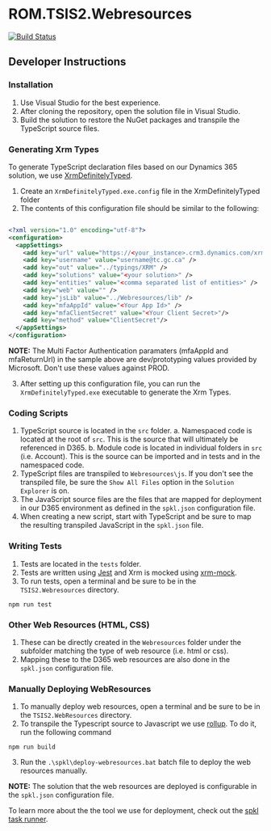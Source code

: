 # ROM.TSIS2.Webresources

[![Build Status](https://dev.azure.com/transport-canada/Inspection%20Solution%20Architecture%20WG/_apis/build/status/ROMTS-GSRST/Create%20TSIS2.WebResources%20Artifact?branchName=main)](https://dev.azure.com/transport-canada/Inspection%20Solution%20Architecture%20WG/_build/latest?definitionId=483&branchName=main)

## Developer Instructions

### Installation
1. Use Visual Studio for the best experience.
2. After cloning the repository, open the solution file in Visual Studio.
3. Build the solution to restore the NuGet packages and transpile the TypeScript source files.

### Generating Xrm Types
To generate TypeScript declaration files based on our Dynamics 365 solution, we use [XrmDefinitelyTyped](https://github.com/delegateas/XrmDefinitelyTyped/).

1. Create an `XrmDefinitelyTyped.exe.config` file in the XrmDefinitelyTyped folder
2. The contents of this configuration file should be similar to the following:

```xml

<?xml version="1.0" encoding="utf-8"?>
<configuration>
  <appSettings>
    <add key="url" value="https://<your_instance>.crm3.dynamics.com/xrmservices/2011/Organization.svc" />
    <add key="username" value="username@tc.gc.ca" />
    <add key="out" value="../typings/XRM" />
    <add key="solutions" value="<your solution>" />
    <add key="entities" value="<comma separated list of entities>" />
    <add key="web" value="" />
    <add key="jsLib" value="../Webresources/lib" />
    <add key="mfaAppId" value="<Your App Id>" />
    <add key="mfaClientSecret" value="<Your Client Secret>"/>
    <add key="method" value="ClientSecret"/>
  </appSettings>
</configuration>
```

**NOTE:** The Multi Factor Authentication paramaters (mfaAppId and mfaReturnUrl) in the sample above are dev/prototyping values provided by Microsoft. Don't use these values against PROD.

3. After setting up this configuration file, you can run the `XrmDefinitelyTyped.exe` executable to generate the Xrm Types.

### Coding Scripts
1. TypeScript source is located in the `src` folder.
    a. Namespaced code is located at the root of `src`. This is the source that will ultimately be referenced in D365.
    b. Module code is located in individual folders in `src` (i.e. Account). This is the source can be imported and in tests and in the namespaced code.
2. TypeScript files are transpiled to `Webresources\js`. If you don't see the transpiled file, be sure the `Show All Files` option in the `Solution Explorer` is on.
3. The JavaScript source files are the files that are mapped for deployment in our D365 environment as defined in the `spkl.json` configuration file.
4. When creating a new script, start with TypeScript and be sure to map the resulting transpiled JavaScript in the `spkl.json` file.

### Writing Tests
1. Tests are located in the `tests` folder.
2. Tests are written using [Jest](https://github.com/facebook/jest) and Xrm is mocked using [xrm-mock](https://github.com/camelCaseDave/xrm-mock).
3. To run tests, open a terminal and be sure to be in the `TSIS2.Webresources` directory.

```
npm run test
```

### Other Web Resources (HTML, CSS)
1. These can be directly created in the `Webresources` folder under the subfolder matching the type of web resource (i.e. html or css).
2. Mapping these to the D365 web resources are also done in the `spkl.json` configuration file.


### Manually Deploying WebResources
1. To manually deploy web resources, open a terminal and be sure to be in the `TSIS2.WebResources` directory.
2. To transpile the Typescript source to Javascript we use [rollup](https://rollupjs.org/). To do it, run the following command

```
npm run build
```

3. Run the `.\spkl\deploy-webresources.bat` batch file to deploy the web resources manually.

**NOTE:** The solution that the web resources are deployed is configurable in the `spkl.json` configuration file.

 To learn more about the the tool we use for deployment, check out the [spkl task runner](https://github.com/scottdurow/SparkleXrm/wiki/spkl).
